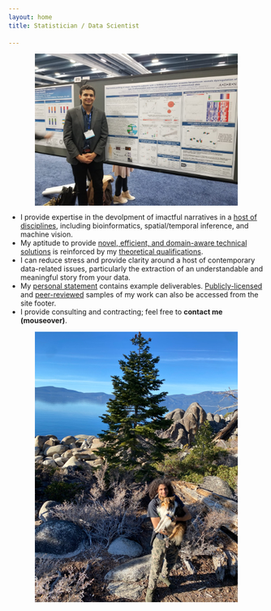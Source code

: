 ```yaml
---
layout: home
title: Statistician / Data Scientist

---
```


<p align="center">
  <img align="center" src="/images/its_me2.jpg" alt="Nathan Dyjack" width="400"/>
</p>

- I provide expertise in the devolpment of imactful narratives in a [host of disciplines](/experience.markdown), including bioinformatics, spatial/temporal inference, and machine vision.
- My aptitude to provide [novel, efficient, and domain-aware technical solutions](/skills.markdown) is reinforced by my [theoretical qualifications](/training.markdown).
- I can reduce stress and provide clarity around a host of contemporary data-related issues, particularly the extraction of an understandable and meaningful story from your data.
- My [personal statement](/statement.markdown) contains example deliverables. [Publicly-licensed](https://github.com/ntdyjack/) and [peer-reviewed](https://scholar.google.com/citations?user=KXKrFoAAAAAJ) samples of my work can also be accessed from the site footer.
- I provide consulting and contracting; feel free to **<span title="ntdyjack 'at' gmail 'dot' com">contact me (mouseover)</span>**.

<p align="center">
  <img align="center" src="/images/its_me.jpg" alt="Nathan Dyjack" width="400"/>
</p>

